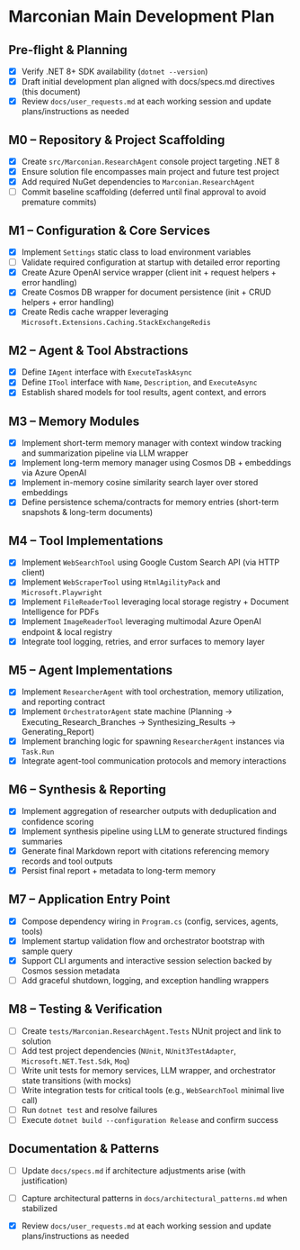# Marconian Main Development Plan

## Pre-flight & Planning
- [x] Verify .NET 8+ SDK availability (`dotnet --version`)
- [x] Draft initial development plan aligned with docs/specs.md directives (this document)
- [x] Review  `docs/user_requests.md` at each working session and update plans/instructions as needed 

## M0 – Repository & Project Scaffolding
- [x] Create `src/Marconian.ResearchAgent` console project targeting .NET 8
- [x] Ensure solution file encompasses main project and future test project
- [x] Add required NuGet dependencies to `Marconian.ResearchAgent`
- [ ] Commit baseline scaffolding (deferred until final approval to avoid premature commits)

## M1 – Configuration & Core Services
- [x] Implement `Settings` static class to load environment variables
- [ ] Validate required configuration at startup with detailed error reporting
- [x] Create Azure OpenAI service wrapper (client init + request helpers + error handling)
- [x] Create Cosmos DB wrapper for document persistence (init + CRUD helpers + error handling)
- [x] Create Redis cache wrapper leveraging `Microsoft.Extensions.Caching.StackExchangeRedis`

## M2 – Agent & Tool Abstractions
- [x] Define `IAgent` interface with `ExecuteTaskAsync`
- [x] Define `ITool` interface with `Name`, `Description`, and `ExecuteAsync`
- [x] Establish shared models for tool results, agent context, and errors

## M3 – Memory Modules
- [x] Implement short-term memory manager with context window tracking and summarization pipeline via LLM wrapper
- [x] Implement long-term memory manager using Cosmos DB + embeddings via Azure OpenAI
- [x] Implement in-memory cosine similarity search layer over stored embeddings
- [x] Define persistence schema/contracts for memory entries (short-term snapshots & long-term documents)

## M4 – Tool Implementations
- [x] Implement `WebSearchTool` using Google Custom Search API (via HTTP client)
- [x] Implement `WebScraperTool` using `HtmlAgilityPack` and `Microsoft.Playwright`
- [x] Implement `FileReaderTool` leveraging local storage registry + Document Intelligence for PDFs
- [x] Implement `ImageReaderTool` leveraging multimodal Azure OpenAI endpoint & local registry
- [x] Integrate tool logging, retries, and error surfaces to memory layer

## M5 – Agent Implementations
- [x] Implement `ResearcherAgent` with tool orchestration, memory utilization, and reporting contract
- [x] Implement  `OrchestratorAgent` state machine (Planning -> Executing_Research_Branches -> Synthesizing_Results -> Generating_Report) 
- [x] Implement branching logic for spawning `ResearcherAgent` instances via `Task.Run`
- [x] Integrate agent-tool communication protocols and memory interactions

## M6 – Synthesis & Reporting
- [x] Implement aggregation of researcher outputs with deduplication and confidence scoring
- [x] Implement synthesis pipeline using LLM to generate structured findings summaries
- [x] Generate final Markdown report with citations referencing memory records and tool outputs
- [x] Persist final report + metadata to long-term memory

## M7 – Application Entry Point
- [x] Compose dependency wiring in `Program.cs` (config, services, agents, tools)
- [x] Implement startup validation flow and orchestrator bootstrap with sample query
- [x] Support CLI arguments and interactive session selection backed by Cosmos session metadata
- [ ] Add graceful shutdown, logging, and exception handling wrappers

## M8 – Testing & Verification
- [ ] Create `tests/Marconian.ResearchAgent.Tests` NUnit project and link to solution
- [ ] Add test project dependencies (`NUnit`, `NUnit3TestAdapter`, `Microsoft.NET.Test.Sdk`, `Moq`)
- [ ] Write unit tests for memory services, LLM wrapper, and orchestrator state transitions (with mocks)
- [ ] Write integration tests for critical tools (e.g., `WebSearchTool` minimal live call)
- [ ] Run `dotnet test` and resolve failures
- [ ] Execute `dotnet build --configuration Release` and confirm success

## Documentation & Patterns
- [ ] Update `docs/specs.md` if architecture adjustments arise (with justification)
- [ ] Capture architectural patterns in `docs/architectural_patterns.md` when stabilized



- [x] Review  `docs/user_requests.md` at each working session and update plans/instructions as needed 


